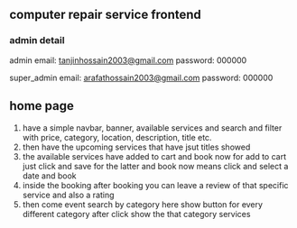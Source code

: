 
## computer repair service frontend

### admin detail
admin
email: tanjinhossain2003@gmail.com 
password: 000000

super_admin
email: arafathossain2003@gmail.com
password: 000000

## home page
1. have a simple navbar, banner, available services and search and filter with price, category, location, description, title etc.
2. then have the upcoming services that have jsut titles showed
3. the available services have added to cart and book now for add to cart just click  and save for the latter and book now means click and select a date and book
4. inside the booking after booking you can leave a review of that specific service and also a rating
5. then come event search by category here show button for every different category after click show the that category services
